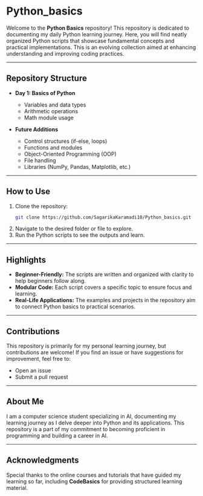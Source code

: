 # Python_basics

Welcome to the **Python Basics** repository! This repository is dedicated to documenting my daily Python learning journey. Here, you will find neatly organized Python scripts that showcase fundamental concepts and practical implementations. This is an evolving collection aimed at enhancing understanding and improving coding practices.

---

## Repository Structure

- **Day 1: Basics of Python**
  - Variables and data types
  - Arithmetic operations
  - Math module usage

- **Future Additions**
  - Control structures (if-else, loops)
  - Functions and modules
  - Object-Oriented Programming (OOP)
  - File handling
  - Libraries (NumPy, Pandas, Matplotlib, etc.)

---

## How to Use
1. Clone the repository:
   ```bash
   git clone https://github.com/SagarikaKaramadi10/Python_basics.git
   ```
2. Navigate to the desired folder or file to explore.
3. Run the Python scripts to see the outputs and learn.

---

## Highlights
- **Beginner-Friendly:** The scripts are written and organized with clarity to help beginners follow along.
- **Modular Code:** Each script covers a specific topic to ensure focus and learning.
- **Real-Life Applications:** The examples and projects in the repository aim to connect Python basics to practical scenarios.

---

## Contributions
This repository is primarily for my personal learning journey, but contributions are welcome! If you find an issue or have suggestions for improvement, feel free to:
- Open an issue
- Submit a pull request

---

## About Me
I am a computer science student specializing in AI, documenting my learning journey as I delve deeper into Python and its applications. This repository is a part of my commitment to becoming proficient in programming and building a career in AI.

---

## Acknowledgments
Special thanks to the online courses and tutorials that have guided my learning so far, including **CodeBasics** for providing structured learning material.
